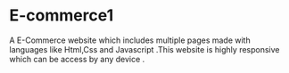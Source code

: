 # E-commerce1
 A E-Commerce website which includes multiple pages made with languages like Html,Css and Javascript .This website is highly responsive which can be access by any device .

